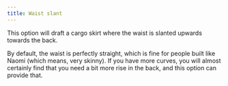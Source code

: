 ```yaml
---
title: Waist slant
---
```


This option will draft a cargo skirt where the waist is slanted upwards towards the back.

By default, the waist is perfectly straight, which is fine for people built like Naomi (which means, very skinny).
If you have more curves, you will almost certainly find that you need a bit more rise in the back, and this option can provide that.
